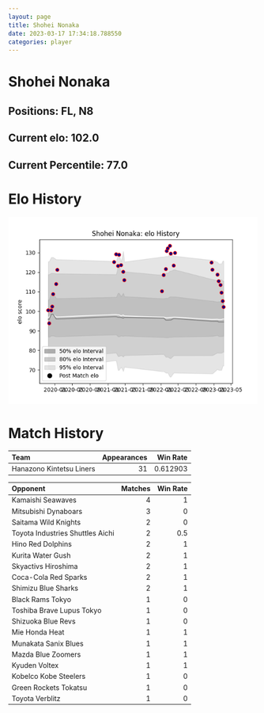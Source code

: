 ```yaml
---  
layout: page  
title: Shohei Nonaka  
date: 2023-03-17 17:34:18.788550  
categories: player  
---
```

# Shohei Nonaka

## Positions: FL, N8

## Current elo: 102.0

## Current Percentile: 77.0

# Elo History


![elo history](history_ShoheiNonaka.png)
# Match History


| Team                     |   Appearances |   Win Rate |
|:-------------------------|--------------:|-----------:|
| Hanazono Kintetsu Liners |            31 |   0.612903 |

| Opponent                         |   Matches |   Win Rate |
|:---------------------------------|----------:|-----------:|
| Kamaishi Seawaves                |         4 |        1   |
| Mitsubishi Dynaboars             |         3 |        0   |
| Saitama Wild Knights             |         2 |        0   |
| Toyota Industries Shuttles Aichi |         2 |        0.5 |
| Hino Red Dolphins                |         2 |        1   |
| Kurita Water Gush                |         2 |        1   |
| Skyactivs Hiroshima              |         2 |        1   |
| Coca-Cola Red Sparks             |         2 |        1   |
| Shimizu Blue Sharks              |         2 |        1   |
| Black Rams Tokyo                 |         1 |        0   |
| Toshiba Brave Lupus Tokyo        |         1 |        0   |
| Shizuoka Blue Revs               |         1 |        0   |
| Mie Honda Heat                   |         1 |        1   |
| Munakata Sanix Blues             |         1 |        1   |
| Mazda Blue Zoomers               |         1 |        1   |
| Kyuden Voltex                    |         1 |        1   |
| Kobelco Kobe Steelers            |         1 |        0   |
| Green Rockets Tokatsu            |         1 |        0   |
| Toyota Verblitz                  |         1 |        0   |